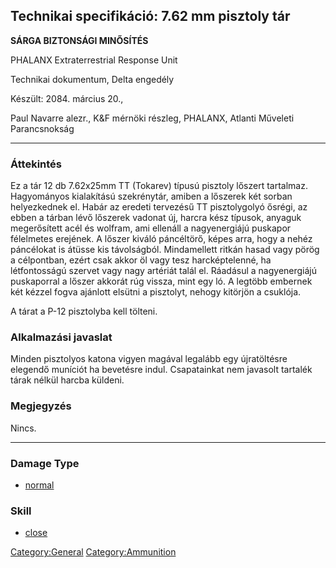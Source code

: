 ## Technikai specifikáció: 7.62 mm pisztoly tár

**SÁRGA BIZTONSÁGI MINŐSÍTÉS**

PHALANX Extraterrestrial Response Unit

Technikai dokumentum, Delta engedély

Készült: 2084. március 20.,

Paul Navarre alezr., K&F mérnöki részleg, PHALANX, Atlanti Műveleti
Parancsnokság

------------------------------------------------------------------------

### Áttekintés

Ez a tár 12 db 7.62x25mm TT (Tokarev) típusú pisztoly lőszert tartalmaz.
Hagyományos kialakítású szekrénytár, amiben a lőszerek két sorban
helyezkednek el. Habár az eredeti tervezésű TT pisztolygolyó ősrégi, az
ebben a tárban lévő lőszerek vadonat új, harcra kész típusok, anyaguk
megerősített acél és wolfram, ami ellenáll a nagyenergiájú puskapor
félelmetes erejének. A lőszer kiváló páncéltörő, képes arra, hogy a
nehéz páncélokat is átüsse kis távolságból. Mindamellett ritkán hasad
vagy pörög a célpontban, ezért csak akkor öl vagy tesz harcképtelenné,
ha létfontosságú szervet vagy nagy artériát talál el. Ráadásul a
nagyenergiájú puskaporral a lőszer akkorát rúg vissza, mint egy ló. A
legtöbb embernek két kézzel fogva ajánlott elsütni a pisztolyt, nehogy
kitörjön a csuklója.

A tárat a P-12 pisztolyba kell tölteni.

### Alkalmazási javaslat

Minden pisztolyos katona vigyen magával legalább egy újratöltésre
elegendő muníciót ha bevetésre indul. Csapatainkat nem javasolt tartalék
tárak nélkül harcba küldeni.

### Megjegyzés

Nincs.

------------------------------------------------------------------------

### Damage Type

- [normal](Damage/normal "wikilink")

### Skill

- [close](Skills/close "wikilink")

[Category:General](Category:General "wikilink")
[Category:Ammunition](Category:Ammunition "wikilink")